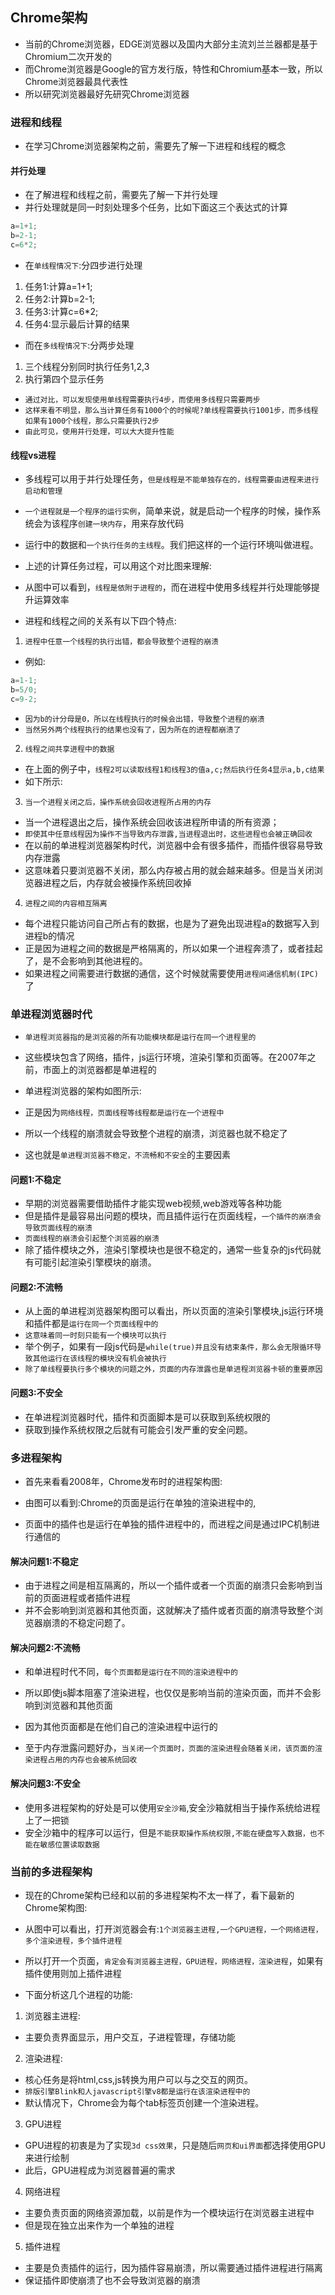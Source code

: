 
## Chrome架构
* 当前的Chrome浏览器，EDGE浏览器以及国内大部分主流刘兰兰器都是基于Chromium二次开发的
* 而Chrome浏览器是Google的官方发行版，特性和Chromium基本一致，所以Chrome浏览器最具代表性
* 所以研究浏览器最好先研究Chrome浏览器

### 进程和线程
* 在学习Chrome浏览器架构之前，需要先了解一下进程和线程的概念

#### 并行处理
* 在了解进程和线程之前，需要先了解一下并行处理
* 并行处理就是同一时刻处理多个任务，比如下面这三个表达式的计算
```javascript
a=1+1;
b=2-1;
c=6*2;
```
* 在`单线程情况下`:分四步进行处理
1. 任务1:计算a=1+1;
2. 任务2:计算b=2-1;
3. 任务3:计算c=6*2;
4. 任务4:显示最后计算的结果
* 而在`多线程情况下`:分两步处理
1. 三个线程分别同时执行任务1,2,3
2. 执行第四个显示任务
* `通过对比，可以发现使用单线程需要执行4步，而使用多线程只需要两步`
* `这样来看不明显，那么当计算任务有1000个的时候呢?单线程需要执行1001步，而多线程如果有1000个线程，那么只需要执行2步`
* `由此可见，使用并行处理，可以大大提升性能`

#### 线程vs进程
* 多线程可以用于并行处理任务，`但是线程是不能单独存在的，线程需要由进程来进行启动和管理`
   
* `一个进程就是一个程序的运行实例`，简单来说，就是启动一个程序的时候，操作系统会为该程序`创建一块内存`，用来存放代码
* 运行中的数据和`一个执行任务的主线程`。我们把这样的一个运行环境叫做进程。

* 上述的计算任务过程，可以用这个对比图来理解:
   
* 从图中可以看到，`线程是依附于进程的`，而在进程中使用多线程并行处理能够提升运算效率
* 进程和线程之间的关系有以下四个特点:
1. `进程中任意一个线程的执行出错，都会导致整个进程的崩溃`
* 例如:
```javascript
a=1-1;
b=5/0;
c=9-2;
```
* `因为b的计分母是0，所以在线程执行的时候会出错，导致整个进程的崩溃`
* `当然另外两个线程执行的结果也没有了，因为所在的进程都崩溃了`
  
2. `线程之间共享进程中的数据`
* 在上面的例子中，`线程2可以读取线程1和线程3的值a,c;然后执行任务4显示a,b,c结果`
* 如下所示:

   
3. `当一个进程关闭之后，操作系统会回收进程所占用的内存`
* 当一个进程退出之后，操作系统会回收该进程所申请的所有资源；
* `即使其中任意线程因为操作不当导致内存泄露,当进程退出时，这些进程也会被正确回收`
* 在以前的单进程浏览器架构时代，浏览器中会有很多插件，而插件很容易导致内存泄露
* 这意味着只要浏览器不关闭，那么内存被占用的就会越来越多。但是当关闭浏览器进程之后，内存就会被操作系统回收掉
   
4. `进程之间的内容相互隔离`
* 每个进程只能访问自己所占有的数据，也是为了避免出现进程a的数据写入到进程b的情况
* 正是因为进程之间的数据是严格隔离的，所以如果一个进程奔溃了，或者挂起了，是不会影响到其他进程的。
* 如果进程之间需要进行数据的通信，这个时候就需要使用`进程间通信机制(IPC)`了

### 单进程浏览器时代
* `单进程浏览器指的是浏览器的所有功能模块都是运行在同一个进程里的`
* 这些模块包含了网络，插件，js运行环境，渲染引擎和页面等。在2007年之前，市面上的浏览器都是单进程的
* 单进程浏览器的架构如图所示:
   
* 正是因为`网络线程，页面线程等线程都是运行在一个进程中`
* 所以一个线程的崩溃就会导致整个进程的崩溃，浏览器也就不稳定了
* 这也就是`单进程浏览器不稳定，不流畅和不安全`的主要因素
   
#### 问题1:不稳定
* 早期的浏览器需要借助插件才能实现web视频,web游戏等各种功能
* 但是插件是最容易出问题的模块，而且插件运行在页面线程，`一个插件的崩溃会导致页面线程的崩溃`
* `页面线程的崩溃会引起整个浏览器的崩溃`
* 除了插件模块之外，渲染引擎模块也是很不稳定的，通常一些复杂的js代码就有可能引起渲染引擎模块的崩溃。

#### 问题2:不流畅
* 从上面的单进程浏览器架构图可以看出，所以页面的渲染引擎模块,js运行环境和插件都是`运行在同一个页面线程中的`
* `这意味着同一时刻只能有一个模块可以执行`
* 举个例子，如果有一段js代码是`while(true)并且没有结束条件，那么会无限循环导致其他运行在该线程的模块没有机会被执行`
* `除了单线程要执行多个模块的问题之外，页面的内存泄露也是单进程浏览器卡顿的重要原因`
  
#### 问题3:不安全
* 在单进程浏览器时代，插件和页面脚本是可以获取到系统权限的
* 获取到操作系统权限之后就有可能会引发严重的安全问题。

### 多进程架构
* 首先来看看2008年，Chrome发布时的进程架构图:
   
* 由图可以看到:Chrome的页面是运行在单独的渲染进程中的,
* 页面中的插件也是运行在单独的插件进程中的，而进程之间是通过IPC机制进行通信的
   
#### 解决问题1:不稳定
* 由于进程之间是相互隔离的，所以一个插件或者一个页面的崩溃只会影响到当前的页面进程或者插件进程
* 并不会影响到浏览器和其他页面，这就解决了插件或者页面的崩溃导致整个浏览器崩溃的不稳定问题了。
   
#### 解决问题2:不流畅
* 和单进程时代不同，`每个页面都是运行在不同的渲染进程中的`
* 所以即使js脚本阻塞了渲染进程，也仅仅是影响当前的渲染页面，而并不会影响到浏览器和其他页面
* 因为其他页面都是在他们自己的渲染进程中运行的
   
* 至于内存泄露问题好办，`当关闭一个页面时，页面的渲染进程会随着关闭，该页面的渲染进程占用的内存也会被系统回收`
    
#### 解决问题3:不安全
* 使用多进程架构的好处是可以使用`安全沙箱`,安全沙箱就相当于操作系统给进程上了一把锁
* 安全沙箱中的程序可以运行，但是`不能获取操作系统权限,不能在硬盘写入数据，也不能在敏感位置读取数据`

### 当前的多进程架构
* 现在的Chrome架构已经和以前的多进程架构不太一样了，看下最新的Chrome架构图:
   
* 从图中可以看出，打开浏览器会有:`1个浏览器主进程,一个GPU进程，一个网络进程，多个渲染进程，多个插件进程`
    
* 所以打开一个页面，`肯定会有浏览器主进程，GPU进程，网络进程，渲染进程`，如果有插件使用则加上插件进程
* 下面分析这几个进程的功能:
1. 浏览器主进程:
* 主要负责界面显示，用户交互，子进程管理，存储功能
2. 渲染进程:
* 核心任务是将html,css,js转换为用户可以与之交互的网页。
* `排版引擎Blink和人javascript引擎v8都是运行在该渲染进程中的`
* 默认情况下，Chrome会为每个tab标签页创建一个渲染进程。
3. GPU进程
* GPU进程的初衷是为了实现`3d css效果`，只是随后`网页和ui界面`都选择使用GPU来进行绘制
* 此后，GPU进程成为浏览器普遍的需求
4. 网络进程
* 主要负责页面的网络资源加载，以前是作为一个模块运行在浏览器主进程中
* 但是现在独立出来作为一个单独的进程
5. 插件进程
* 主要是负责插件的运行，因为插件容易崩溃，所以需要通过插件进程进行隔离
* 保证插件即使崩溃了也不会导致浏览器的崩溃
